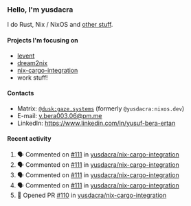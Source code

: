 ### Hello, I'm yusdacra

I do Rust, Nix / NixOS and [other stuff](https://gaze.systems/).

#### Projects I'm focusing on

- [levent](https://github.com/yusdacra/levent)
- [dream2nix](https://github.com/nix-community/dream2nix)
- [nix-cargo-integration](https://github.com/yusdacra/nix-cargo-integration)
- work stuff!

#### Contacts

- Matrix: [`@dusk:gaze.systems`](https://matrix.to/#/@dusk:gaze.systems) (formerly `@yusdacra:nixos.dev`)
- E-mail: y.bera003.06@pm.me
- LinkedIn: https://www.linkedin.com/in/yusuf-bera-ertan

#### Recent activity

<!--START_SECTION:activity-->
1. 🗣 Commented on [#111](https://github.com/yusdacra/nix-cargo-integration/issues/111) in [yusdacra/nix-cargo-integration](https://github.com/yusdacra/nix-cargo-integration)
2. 🗣 Commented on [#111](https://github.com/yusdacra/nix-cargo-integration/issues/111) in [yusdacra/nix-cargo-integration](https://github.com/yusdacra/nix-cargo-integration)
3. 🗣 Commented on [#111](https://github.com/yusdacra/nix-cargo-integration/issues/111) in [yusdacra/nix-cargo-integration](https://github.com/yusdacra/nix-cargo-integration)
4. 🗣 Commented on [#111](https://github.com/yusdacra/nix-cargo-integration/issues/111) in [yusdacra/nix-cargo-integration](https://github.com/yusdacra/nix-cargo-integration)
5. 💪 Opened PR [#110](https://github.com/yusdacra/nix-cargo-integration/pull/110) in [yusdacra/nix-cargo-integration](https://github.com/yusdacra/nix-cargo-integration)
<!--END_SECTION:activity-->
